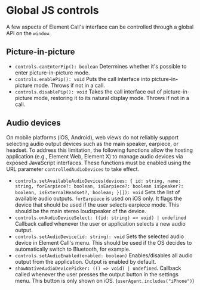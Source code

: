 # Global JS controls

A few aspects of Element Call's interface can be controlled through a global API on the `window`.

## Picture-in-picture

- `controls.canEnterPip(): boolean` Determines whether it's possible to enter picture-in-picture mode.
- `controls.enablePip(): void` Puts the call interface into picture-in-picture mode. Throws if not in a call.
- `controls.disablePip(): void` Takes the call interface out of picture-in-picture mode, restoring it to its natural display mode. Throws if not in a call.

## Audio devices

On mobile platforms (iOS, Android), web views do not reliably support selecting audio output devices such as the main speaker, earpiece, or headset. To address this limitation, the following functions allow the hosting application (e.g., Element Web, Element X) to manage audio devices via exposed JavaScript interfaces. These functions must be enabled using the URL parameter `controlledAudioDevices` to take effect.

- `controls.setAvailableAudioDevices(devices: { id: string, name: string, forEarpiece?: boolean, isEarpiece?: boolean isSpeaker?: boolean, isExternalHeadset?, boolean; }[]): void` Sets the list of available audio outputs. `forEarpiece` is used on iOS only.
  It flags the device that should be used if the user selects earpiece mode. This should be the main stereo loudspeaker of the device.
- `controls.onAudioDeviceSelect: ((id: string) => void) | undefined` Callback called whenever the user or application selects a new audio output.
- `controls.setAudioDevice(id: string): void` Sets the selected audio device in Element Call's menu. This should be used if the OS decides to automatically switch to Bluetooth, for example.
- `controls.setAudioEnabled(enabled: boolean)` Enables/disables all audio output from the application. Output is enabled by default.
- `showNativeAudioDevicePicker: (() => void) | undefined`. Callback called whenever the user presses the output button in the settings menu.
  This button is only shown on iOS. (`userAgent.includes("iPhone")`)
